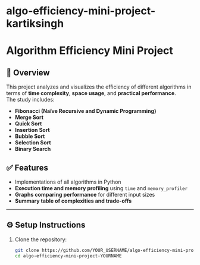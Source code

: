 # algo-efficiency-mini-project-kartiksingh

# Algorithm Efficiency Mini Project

## 📌 Overview
This project analyzes and visualizes the efficiency of different algorithms in terms of **time complexity**, **space usage**, and **practical performance**.  
The study includes:
- **Fibonacci (Naïve Recursive and Dynamic Programming)**
- **Merge Sort**
- **Quick Sort**
- **Insertion Sort**
- **Bubble Sort**
- **Selection Sort**
- **Binary Search**

## ✅ Features
- Implementations of all algorithms in Python
- **Execution time and memory profiling** using `time` and `memory_profiler`
- **Graphs comparing performance** for different input sizes
- **Summary table of complexities and trade-offs**

---

## ⚙️ Setup Instructions
1. Clone the repository:
   ```bash
   git clone https://github.com/YOUR_USERNAME/algo-efficiency-mini-project-YOURNAME.git
   cd algo-efficiency-mini-project-YOURNAME
